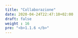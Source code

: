 ```yaml
---
title: "Collaborazione"
date: 2020-04-24T22:47:10+02:00
draft: false
weight : 16
pre: "<b>1.1.6 </b>"
---
```

